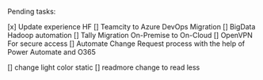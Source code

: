 Pending tasks:

[x] Update experience HF
[] Teamcity to Azure DevOps Migration
[] BigData Hadoop automation
[] Tally Migration On-Premise to On-Cloud
[] OpenVPN For secure access
[] Automate Change Request process with the help of Power Automate and O365

[] change light color static 
[] readmore change to read less
